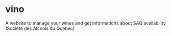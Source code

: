 vino
====

A website to manage your wines and get informations about SAQ availability (Société des Alcools du Québec)